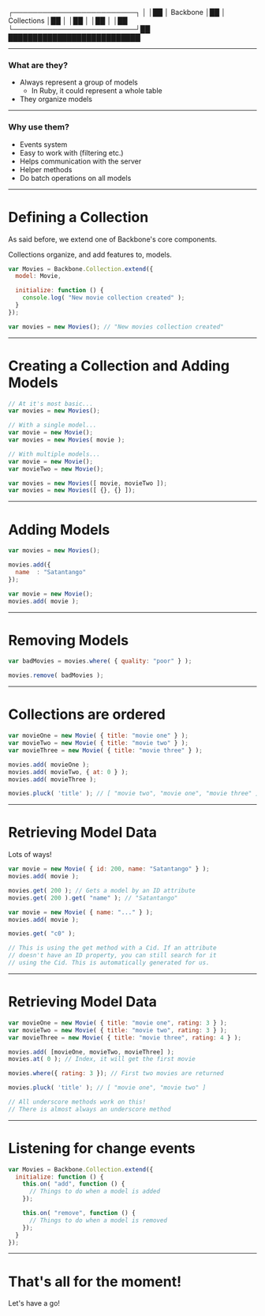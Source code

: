 ┌─────────────────────────┐
│                         │██
│    Backbone             │██
│       Collections       │██
│                         │██
│                         │██
│                         │██
└─────────────────────────┘██
  ███████████████████████████

---
### What are they?

- Always represent a group of models
  - In Ruby, it could represent a whole table
- They organize models

---
### Why use them?

- Events system
- Easy to work with (filtering etc.)
- Helps communication with the server
- Helper methods
- Do batch operations on all models

---
# Defining a Collection

As said before, we extend one of Backbone's core components.

Collections organize, and add features to, models.

```js
var Movies = Backbone.Collection.extend({
  model: Movie,

  initialize: function () {
    console.log( "New movie collection created" );
  }
});

var movies = new Movies(); // "New movies collection created"
```

---
# Creating a Collection and Adding Models

```js
// At it's most basic...
var movies = new Movies();

// With a single model...
var movie = new Movie();
var movies = new Movies( movie );

// With multiple models...
var movie = new Movie();
var movieTwo = new Movie();

var movies = new Movies([ movie, movieTwo ]);
var movies = new Movies([ {}, {} ]);
```

---
# Adding Models

```js
var movies = new Movies();

movies.add({
  name  : "Satantango"
});

var movie = new Movie();
movies.add( movie );
```

---
# Removing Models

```js
var badMovies = movies.where( { quality: "poor" } );

movies.remove( badMovies );
```

---
# Collections are ordered

```js
var movieOne = new Movie( { title: "movie one" } );
var movieTwo = new Movie( { title: "movie two" } );
var movieThree = new Movie( { title: "movie three" } );

movies.add( movieOne );
movies.add( movieTwo, { at: 0 } );
movies.add( movieThree );

movies.pluck( 'title' ); // [ "movie two", "movie one", "movie three" ]
```

---
# Retrieving Model Data

Lots of ways!

```js
var movie = new Movie( { id: 200, name: "Satantango" } );
movies.add( movie );

movies.get( 200 ); // Gets a model by an ID attribute
movies.get( 200 ).get( "name" ); // "Satantango"

var movie = new Movie( { name: "..." } );
movies.add( movie );

movies.get( "c0" );

// This is using the get method with a Cid. If an attribute
// doesn't have an ID property, you can still search for it
// using the Cid. This is automatically generated for us.
```

---
# Retrieving Model Data

```js
var movieOne = new Movie( { title: "movie one", rating: 3 } );
var movieTwo = new Movie( { title: "movie two", rating: 3 } );
var movieThree = new Movie( { title: "movie three", rating: 4 } );

movies.add( [movieOne, movieTwo, movieThree] );
movies.at( 0 ); // Index, it will get the first movie

movies.where({ rating: 3 }); // First two movies are returned

movies.pluck( 'title' ); // [ "movie one", "movie two" ]

// All underscore methods work on this!
// There is almost always an underscore method
```

---
# Listening for change events

```js
var Movies = Backbone.Collection.extend({
  initialize: function () {
    this.on( "add", function () {
      // Things to do when a model is added
    });

    this.on( "remove", function () {
      // Things to do when a model is removed
    });
  }
});
```

---
# That's all for the moment!

Let's have a go!